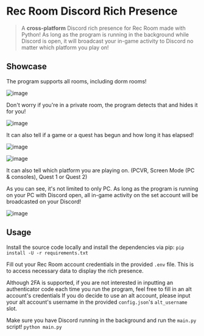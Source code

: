 # Rec Room Discord Rich Presence
> A **cross-platform** Discord rich presence for Rec Room made with Python! As long as the program is running in the background while Discord is open, it will broadcast your in-game activity to Discord no matter which platform you play on!

## Showcase
The program supports all rooms, including dorm rooms!

![image](https://user-images.githubusercontent.com/13438202/199005404-a6f60f95-bbcd-41b5-a35e-e4bdcd1c845b.png) 

Don't worry if you're in a private room, the program detects that and hides it for you!

![image](https://user-images.githubusercontent.com/13438202/199005024-2e7e4c0b-07da-4e7e-98e5-f3cafb67a128.png)

It can also tell if a game or a quest has begun and how long it has elapsed!

![image](https://user-images.githubusercontent.com/13438202/199006616-68322f8c-054f-4aec-aade-dd0affe3d428.png)

![image](https://user-images.githubusercontent.com/13438202/199006629-98e23d02-43c3-48b1-8c39-1094cf38bae9.png)

It can also tell which platform you are playing on. (PCVR, Screen Mode (PC & consoles), Quest 1 or Quest 2)

As you can see, it's not limited to only PC. As long as the program is running on your PC with Discord open, all in-game activity on the set account will be broadcasted on your Discord!

![image](https://user-images.githubusercontent.com/13438202/199006465-13153f0f-ec77-4a50-9164-fd49d711497a.png)

## Usage
Install the source code locally and install the dependencies via pip:
`pip install -U -r requirements.txt`

Fill out your Rec Room account credentials in the provided `.env` file.
This is to access necessary data to display the rich presence.


Although 2FA is supported, if you are not interested in inputting an authenticator code each time you run the program, feel free to fill in an alt account's credentials
If you do decide to use an alt account, please input your alt account's username in the provided `config.json`'s `alt_username` slot.

Make sure you have Discord running in the background and run the `main.py` script!
`python main.py`
